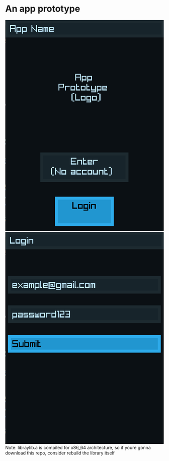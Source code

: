 # An app prototype


![Image](https://github.com/AnGlonchas/MapApp/blob/main/img/img2.png)
![Image](https://github.com/AnGlonchas/MapApp/blob/main/img/img1.png)
Note: libraylib.a is compiled for x86_64 architecture, so if youre gonna download this repo, consider rebuild the library itself

